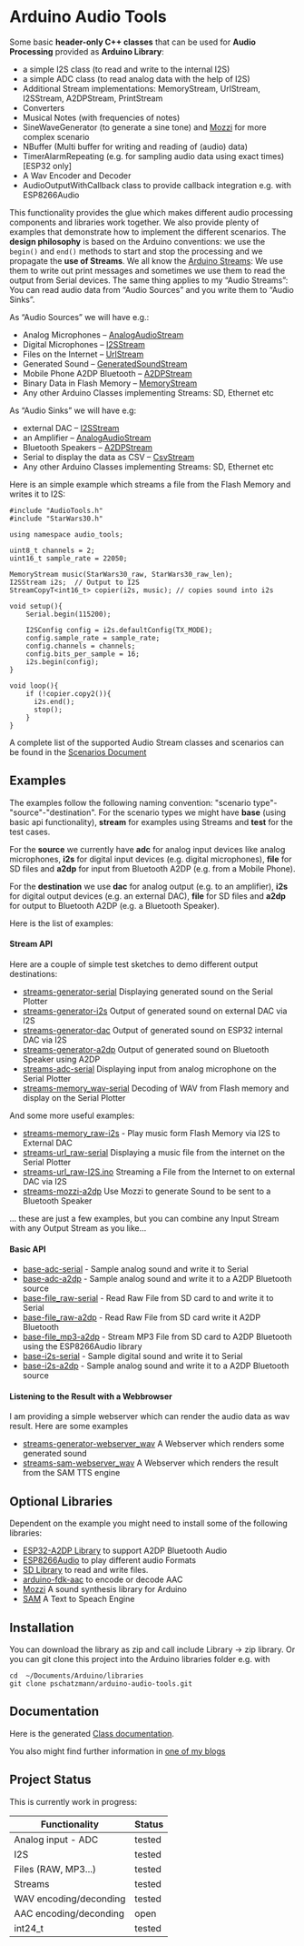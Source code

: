 # Arduino Audio Tools

Some basic __header-only C++ classes__ that can be used for __Audio Processing__ provided as __Arduino Library__:

- a simple I2S class (to read and write to the internal I2S) 
- a simple ADC class (to read analog data with the help of I2S) 
- Additional Stream implementations: MemoryStream, UrlStream, I2SStream, A2DPStream, PrintStream
- Converters
- Musical Notes (with frequencies of notes)
- SineWaveGenerator (to generate a sine tone) and [Mozzi](https://sensorium.github.io/Mozzi/) for more complex scenario 
- NBuffer (Multi buffer for writing and reading of (audio) data)
- TimerAlarmRepeating (e.g. for sampling audio data using exact times) [ESP32 only]
- A Wav Encoder and Decoder
- AudioOutputWithCallback class to provide callback integration e.g. with ESP8266Audio

This functionality provides the glue which makes different audio processing components and libraries work together.
We also provide plenty of examples that demonstrate how to implement the different scenarios. The __design philosophy__ is based on the Arduino conventions: we use the ```begin()``` and ```end()``` methods to start and stop the processing and we propagate the __use of Streams__.  We all know the [Arduino Streams](https://pschatzmann.github.io/arduino-audio-tools/html/class_stream.html): We use them to write out print messages and sometimes we use them to read the output from Serial devices. The same thing applies to my “Audio Streams”: You can read audio data from “Audio Sources” and you write them to “Audio Sinks”.

As “Audio Sources” we will have e.g.:

- Analog Microphones – [AnalogAudioStream](https://pschatzmann.github.io/arduino-audio-tools/html/classaudio__tools_1_1_analog_audio_stream.html)
- Digital Microphones – [I2SStream](https://pschatzmann.github.io/arduino-audio-tools/html/classaudio__tools_1_1_i2_s_stream.html)
- Files on the Internet – [UrlStream](https://pschatzmann.github.io/arduino-audio-tools/html/classaudio__tools_1_1_url_stream.html)
- Generated Sound – [GeneratedSoundStream](https://pschatzmann.github.io/arduino-audio-tools/html/classaudio__tools_1_1_generated_sound_stream.html)
- Mobile Phone A2DP Bluetooth – [A2DPStream](https://pschatzmann.github.io/arduino-audio-tools/html/classaudio__tools_1_1_a2_d_p_stream.html)
- Binary Data in Flash Memory – [MemoryStream](https://pschatzmann.github.io/arduino-audio-tools/html/classaudio__tools_1_1_memory_stream.html)
- Any other Arduino Classes implementing Streams: SD, Ethernet etc

As “Audio Sinks” we will have e.g:

- external DAC – [I2SStream](https://pschatzmann.github.io/arduino-audio-tools/html/classaudio__tools_1_1_i2_s_stream.html)
- an Amplifier – [AnalogAudioStream](https://pschatzmann.github.io/arduino-audio-tools/html/classaudio__tools_1_1_analog_audio_stream.html)
- Bluetooth Speakers – [A2DPStream](https://pschatzmann.github.io/arduino-audio-tools/html/classaudio__tools_1_1_a2_d_p_stream.html)
- Serial to display the data as CSV – [CsvStream](https://pschatzmann.github.io/arduino-audio-tools/html/classaudio__tools_1_1_csv_stream.html)
- Any other Arduino Classes implementing Streams: SD, Ethernet etc

Here is an simple example which streams a file from the Flash Memory and writes it to I2S: 

```
#include "AudioTools.h"
#include "StarWars30.h"

using namespace audio_tools;  

uint8_t channels = 2;
uint16_t sample_rate = 22050;

MemoryStream music(StarWars30_raw, StarWars30_raw_len);
I2SStream i2s;  // Output to I2S
StreamCopyT<int16_t> copier(i2s, music); // copies sound into i2s

void setup(){
    Serial.begin(115200);

    I2SConfig config = i2s.defaultConfig(TX_MODE);
    config.sample_rate = sample_rate;
    config.channels = channels;
    config.bits_per_sample = 16;
    i2s.begin(config);
}

void loop(){
    if (!copier.copy2()){
      i2s.end();
      stop();
    }
}

```
A complete list of the supported Audio Stream classes and scenarios can be found in the [Scenarios Document](Scenarios.md)


## Examples

The examples follow the following naming convention: "scenario type"-"source"-"destination". For the scenario types we might have __base__ (using basic api functionality), __stream__ for examples using Streams and __test__ for the test cases. 

For the __source__ we currently have __adc__ for analog input devices like analog microphones, __i2s__ for digital input devices (e.g. digital microphones), __file__ for SD files and __a2dp__ for input from Bluetooth A2DP (e.g. from a Mobile Phone).

For the __destination__ we use __dac__ for analog output (e.g. to an amplifier), __i2s__ for digital output devices (e.g. an external DAC), __file__ for SD files and __a2dp__ for output to Bluetooth A2DP (e.g. a Bluetooth Speaker).


Here is the list of examples:

#### Stream API

Here are a couple of simple test sketches to demo different output destinations:

- [streams-generator-serial](examples/streams-generator-serial) Displaying generated sound on the Serial Plotter
- [streams-generator-i2s](examples/streams-generator-i2s) Output of generated sound on external DAC via I2S
- [streams-generator-dac](examples/streams-generator-dac) Output of generated sound on ESP32 internal DAC via I2S
- [streams-generator-a2dp](examples/streams-generator-a2dp) Output of generated sound on Bluetooth Speaker using A2DP
- [streams-adc-serial](examples/streams-adc-serial) Displaying input from analog microphone on the Serial Plotter
- [streams-memory_wav-serial](examples/streams-memory_wav-serial) Decoding of WAV from Flash memory and display on the Serial Plotter

And some more useful examples:

- [streams-memory_raw-i2s](examples/streams-memory_raw-i2s) - Play music form Flash Memory via I2S to External DAC
- [streams-url_raw-serial](examples/streams-url_raw-serial) Displaying a music file from the internet on the Serial Plotter
- [streams-url_raw-I2S.ino](examples/streams-url_raw-i2s) Streaming a File from the Internet to on external DAC via I2S
- [streams-mozzi-a2dp](examples/streams-mozzi-a2dp) Use Mozzi to generate Sound to be sent to a Bluetooth Speaker

... these are just a few examples, but you can combine any Input Stream with any Output Stream as you like...

#### Basic API

- [base-adc-serial](basic-api/base-adc-serial) - Sample analog sound and write it to Serial
- [base-adc-a2dp](basic-api/base-adc-a2dp) - Sample analog sound and write it to a A2DP Bluetooth source 
- [base-file_raw-serial](basic-api/base-file_raw-serial) - Read Raw File from SD card to and write it to Serial
- [base-file_raw-a2dp](basic-api/base-file_raw-a2dp) - Read Raw File from SD card write it A2DP Bluetooth
- [base-file_mp3-a2dp](basic-api/base-file_mp3-a2dp) - Stream MP3 File from SD card to A2DP Bluetooth using the ESP8266Audio library
- [base-i2s-serial](basic-api/base-i2s-serial) - Sample digital sound and write it to Serial
- [base-i2s-a2dp](basic-api/base-i2s-a2dp) - Sample analog sound and write it to a A2DP Bluetooth source 

#### Listening to the Result with a Webbrowser

I am providing a simple webserver which can render the audio data as wav result. Here are some examples

- [streams-generator-webserver_wav](examples/streams-generator-webserver_wav) A Webserver which renders some generated sound
- [streams-sam-webserver_wav](examples/streams-sam-webserver_wav) A Webserver which renders the result from the SAM TTS engine


## Optional Libraries

Dependent on the example you might need to install some of the following libraries:

- [ESP32-A2DP Library](https://github.com/pschatzmann/ESP32-A2DP) to support A2DP Bluetooth Audio
- [ESP8266Audio](https://github.com/earlephilhower/ESP8266Audio) to play different audio Formats
- [SD Library](https://www.arduino.cc/en/reference/SD) to read and write files.
- [arduino-fdk-aac](https://github.com/pschatzmann/arduino-fdk-aac) to encode or decode AAC 
- [Mozzi](https://github.com/pschatzmann/Mozzi) A sound synthesis library for Arduino
- [SAM](https://github.com/pschatzmann/SAM) A Text to Speach Engine

## Installation

You can download the library as zip and call include Library -> zip library. Or you can git clone this project into the Arduino libraries folder e.g. with

```
cd  ~/Documents/Arduino/libraries
git clone pschatzmann/arduino-audio-tools.git

```

## Documentation

Here is the generated [Class documentation](https://pschatzmann.github.io/arduino-audio-tools/html/annotated.html). 

You also might find further information in [one of my blogs](https://www.pschatzmann.ch/home/category/machine-sound/)

## Project Status

This is currently work in progress:

| Functionality          | Status  |
|------------------------|---------|
| Analog input - ADC     | tested  |
| I2S                    | tested  |
| Files (RAW, MP3...)    | tested  |
| Streams                | tested  |
| WAV encoding/deconding | tested  |          
| AAC encoding/deconding | open    |          
| int24_t                | tested  |           

